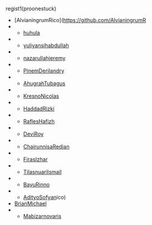 regist1(proonestuck)
- [AlvianingrumRico](https://github.com/AlvianingrumR
- - [huhula](https://github.com/huhula)
- - [yuliyansihabdullah](https://github.com/yuliyansihabdullah)
- - [nazarullahjeremy](https://github.com/nazarullahjeremy)
- - [PinemDerilandry](https://github.com/PinemDerilandry)
- - [AhugrahTubagus](https://github.com/AhugrahTubagus)
- - [KresnoNicolas](https://github.com/KresnoNicolas)
- - [HaddadRizki](https://github.com/HaddadRizki)
- - [RaflesHafizh](https://github.com/RaflesHafizh)
- - [DeviRoy](https://github.com/DeviRoy)
- - [ChairunnisaRedian](https://github.com/ChairunnisaRedian)
- - [FirasIzhar](https://github.com/FirasIzhar)
- - [TilasnuariIsmail](https://github.com/TilasnuariIsmail)
- - [BayuRinno](https://github.com/BayuRinno)
- - [AdityoSofyan](https://github.com/AdityoSofyan)ico)
- [BrianMichael](https://github.com/BrianMichael)
- - [Mabizarnovaris](https://github.com/Mabizarnovaris)

